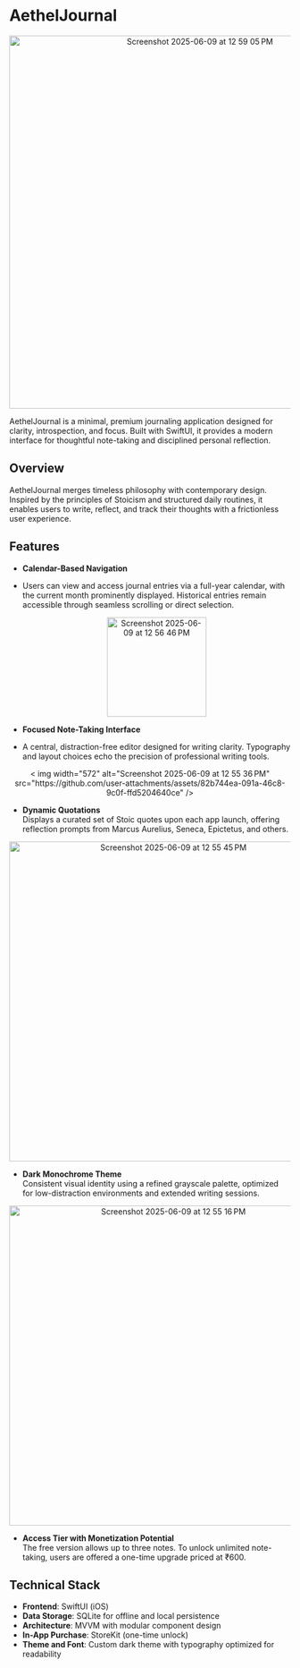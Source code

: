 # AethelJournal
<p align="center"> <img align=center width="667" alt="Screenshot 2025-06-09 at 12 59 05 PM" src="https://github.com/user-attachments/assets/42b5eb60-169e-4f95-9d58-cf2c7bace915" />
</p>


AethelJournal is a minimal, premium journaling application
designed for clarity, introspection, and focus. Built with SwiftUI, it provides a modern interface for thoughtful note-taking and disciplined personal reflection.

## Overview

AethelJournal merges timeless philosophy with contemporary design. Inspired by the principles of Stoicism and structured daily routines, it enables users to write, reflect, and track their thoughts with a frictionless user experience.

## Features

- **Calendar-Based Navigation**

- Users can view and access journal entries via a full-year calendar, with the current month prominently displayed. Historical entries remain accessible through seamless scrolling or direct selection.
  <p align="center">
  <img width="178" alt="Screenshot 2025-06-09 at 12 56 46 PM" src="https://github.com/user-attachments/assets/3ec5e926-454b-43a8-a5c4-663bdd8478de" />
  </p>

- **Focused Note-Taking Interface**
-  A central, distraction-free editor designed for writing clarity. Typography and layout choices echo the precision of professional writing tools.
<p align="center">
  < img width="572" alt="Screenshot 2025-06-09 at 12 55 36 PM" src="https://github.com/user-attachments/assets/82b744ea-091a-46c8-9c0f-ffd5204640ce" />
</p>

- **Dynamic Quotations**  
  Displays a curated set of Stoic quotes upon each app launch, offering reflection prompts from Marcus Aurelius, Seneca, Epictetus, and others.
<p align="center">
  <img width="572" alt="Screenshot 2025-06-09 at 12 55 45 PM" src="https://github.com/user-attachments/assets/b57c551e-4754-413a-8ece-ebbc7c0ee1fc" />

</p>


- **Dark Monochrome Theme**  
  Consistent visual identity using a refined grayscale palette, optimized for low-distraction environments and extended writing sessions.
<p align="center">
  <img width="572" alt="Screenshot 2025-06-09 at 12 55 16 PM" src="https://github.com/user-attachments/assets/c6199d8d-55f6-4b1d-a583-2898411ee978" />

</p>


- **Access Tier with Monetization Potential**  
  The free version allows up to three notes. To unlock unlimited note-taking, users are offered a one-time upgrade priced at ₹600.


## Technical Stack

- **Frontend**: SwiftUI (iOS)
- **Data Storage**: SQLite for offline and local persistence
- **Architecture**: MVVM with modular component design
- **In-App Purchase**: StoreKit (one-time unlock)
- **Theme and Font**: Custom dark theme with typography optimized for readability
